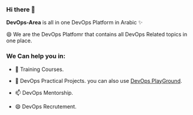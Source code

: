 ### Hi there 👋


**DevOps-Area** is all in one DevOps Platform in Arabic  ✨ 


😄 We are the DevOps Platfomr that contains all DevOps Related topics in one place.

 ### We Can help you in:

- 🤔 Training Courses. 

- 💬 DevOps Practical Projects. you can also use  [DevOps PlayGround](https://play.devopsarea.com). 

- 📫 DevOps Mentorship. 

- 😄 DevOps Recrutement.


 

